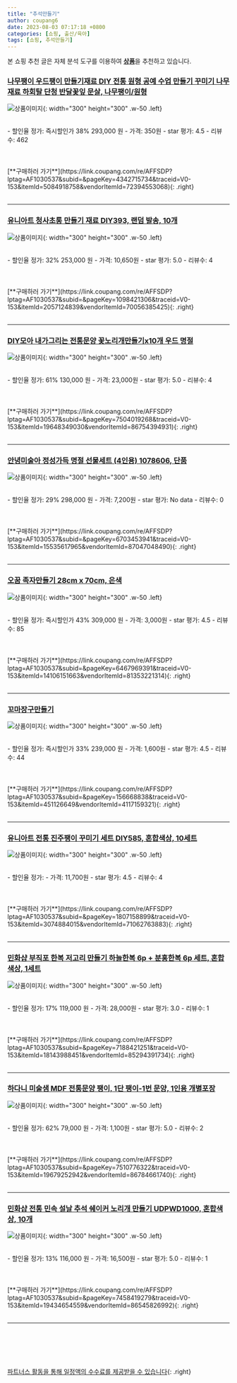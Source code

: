 ```yaml
---
title: "추석만들기"
author: coupang6
date: 2023-08-03 07:17:18 +0800
categories: [쇼핑, 출산/육아]
tags: [쇼핑, 추석만들기]
---
```


본 쇼핑 추천 글은 자체 분석 도구를 이용하여 [**상품**](https://link.coupang.com/a/bao1ui)을 추천하고 있습니다.

### [나무팽이 우드팽이 만들기재료 DIY 전통 원형 공예 수업 만들기 꾸미기 나무재료 하회탈 단청 반달꽃잎 문살, 나무팽이/원형](https://link.coupang.com/re/AFFSDP?lptag=AF1030537&subid=&pageKey=4342715734&traceid=V0-153&itemId=5084918758&vendorItemId=72394553068)

![상품이미지](https://thumbnail9.coupangcdn.com/thumbnails/remote/230x230ex/image/vendor_inventory/b52d/9a2ec54767ad1fe96aed7d163c6b21a422669249ca87098e5ac2b3eacf98.jpg){: width="300" height="300" .w-50 .left}


<br>
- 할인율 정가: 즉시할인가 38%  293,000   원
- 가격: 350원
- star 평가: 4.5
- 리뷰수: 462
<br>
<br>
<br>
<br>
[**구매하러 가기**](https://link.coupang.com/re/AFFSDP?lptag=AF1030537&subid=&pageKey=4342715734&traceid=V0-153&itemId=5084918758&vendorItemId=72394553068){: .right}
<br>
<br>

---

### [유니아트 청사초롱 만들기 재료 DIY393, 랜덤 발송, 10개](https://link.coupang.com/re/AFFSDP?lptag=AF1030537&subid=&pageKey=1098421306&traceid=V0-153&itemId=2057124839&vendorItemId=70056385425)

![상품이미지](https://thumbnail6.coupangcdn.com/thumbnails/remote/230x230ex/image/retail/images/2019/12/16/18/9/e0fe6519-ca84-43ef-9682-640981a24f3a.jpg){: width="300" height="300" .w-50 .left}


<br>
- 할인율 정가: 32%  253,000   원
- 가격: 10,650원
- star 평가: 5.0
- 리뷰수: 4
<br>
<br>
<br>
<br>
[**구매하러 가기**](https://link.coupang.com/re/AFFSDP?lptag=AF1030537&subid=&pageKey=1098421306&traceid=V0-153&itemId=2057124839&vendorItemId=70056385425){: .right}
<br>
<br>

---

### [DIY모아 내가그리는 전통문양 꽃노리개만들기x10개 우드 명절](https://link.coupang.com/re/AFFSDP?lptag=AF1030537&subid=&pageKey=7504019268&traceid=V0-153&itemId=19648349030&vendorItemId=86754394931)

![상품이미지](https://thumbnail10.coupangcdn.com/thumbnails/remote/230x230ex/image/vendor_inventory/5418/0aef15c384a9af7f6926d0ba8b553251301da702d8451cb1eb8e7ad53ff9.jpg){: width="300" height="300" .w-50 .left}


<br>
- 할인율 정가: 61%  130,000   원
- 가격: 23,000원
- star 평가: 5.0
- 리뷰수: 4
<br>
<br>
<br>
<br>
[**구매하러 가기**](https://link.coupang.com/re/AFFSDP?lptag=AF1030537&subid=&pageKey=7504019268&traceid=V0-153&itemId=19648349030&vendorItemId=86754394931){: .right}
<br>
<br>

---

### [안녕미술아 정성가득 명절 선물세트 (4인용) 1078606, 단품](https://link.coupang.com/re/AFFSDP?lptag=AF1030537&subid=&pageKey=6703453941&traceid=V0-153&itemId=15535617965&vendorItemId=87047048490)

![상품이미지](https://thumbnail6.coupangcdn.com/thumbnails/remote/230x230ex/image/vendor_inventory/25b8/e59a4b0fc2381ede22c0a905302e2206a2df0798bed5f9149e319d757ad6.jpg){: width="300" height="300" .w-50 .left}


<br>
- 할인율 정가: 29%  298,000   원
- 가격: 7,200원
- star 평가: No data
- 리뷰수: 0
<br>
<br>
<br>
<br>
[**구매하러 가기**](https://link.coupang.com/re/AFFSDP?lptag=AF1030537&subid=&pageKey=6703453941&traceid=V0-153&itemId=15535617965&vendorItemId=87047048490){: .right}
<br>
<br>

---

### [오꿈 족자만들기 28cm x 70cm, 은색](https://link.coupang.com/re/AFFSDP?lptag=AF1030537&subid=&pageKey=6467969391&traceid=V0-153&itemId=14106151663&vendorItemId=81353221314)

![상품이미지](https://thumbnail6.coupangcdn.com/thumbnails/remote/230x230ex/image/vendor_inventory/3efa/eea435f2dccb7f37937b3ebed74f7cb1a502cf0a01be24e51cf0dac11aab.jpg){: width="300" height="300" .w-50 .left}


<br>
- 할인율 정가: 즉시할인가 43%  309,000   원
- 가격: 3,000원
- star 평가: 4.5
- 리뷰수: 85
<br>
<br>
<br>
<br>
[**구매하러 가기**](https://link.coupang.com/re/AFFSDP?lptag=AF1030537&subid=&pageKey=6467969391&traceid=V0-153&itemId=14106151663&vendorItemId=81353221314){: .right}
<br>
<br>

---

### [꼬마장구만들기](https://link.coupang.com/re/AFFSDP?lptag=AF1030537&subid=&pageKey=156668838&traceid=V0-153&itemId=451126649&vendorItemId=4117159321)

![상품이미지](https://thumbnail10.coupangcdn.com/thumbnails/remote/230x230ex/image/vendor_inventory/f443/cc10b06d2ddfeb88d9e932cc1b8992357e71aeaaa69c99c31391c0d92ea2.JPG){: width="300" height="300" .w-50 .left}


<br>
- 할인율 정가: 즉시할인가 33%  239,000   원
- 가격: 1,600원
- star 평가: 4.5
- 리뷰수: 44
<br>
<br>
<br>
<br>
[**구매하러 가기**](https://link.coupang.com/re/AFFSDP?lptag=AF1030537&subid=&pageKey=156668838&traceid=V0-153&itemId=451126649&vendorItemId=4117159321){: .right}
<br>
<br>

---

### [유니아트 전통 진주팽이 꾸미기 세트 DIY585, 혼합색상, 10세트](https://link.coupang.com/re/AFFSDP?lptag=AF1030537&subid=&pageKey=1807158899&traceid=V0-153&itemId=3074884015&vendorItemId=71062763883)

![상품이미지](https://thumbnail6.coupangcdn.com/thumbnails/remote/230x230ex/image/retail/images/2020/07/07/18/6/65fd3dc3-547d-48a5-bad9-0bff498bd663.jpg){: width="300" height="300" .w-50 .left}


<br>
- 할인율 정가: 
- 가격: 11,700원
- star 평가: 4.5
- 리뷰수: 4
<br>
<br>
<br>
<br>
[**구매하러 가기**](https://link.coupang.com/re/AFFSDP?lptag=AF1030537&subid=&pageKey=1807158899&traceid=V0-153&itemId=3074884015&vendorItemId=71062763883){: .right}
<br>
<br>

---

### [민화샵 부직포 한복 저고리 만들기 하늘한복 6p + 분홍한복 6p 세트, 혼합색상, 1세트](https://link.coupang.com/re/AFFSDP?lptag=AF1030537&subid=&pageKey=7188421251&traceid=V0-153&itemId=18143988451&vendorItemId=85294391734)

![상품이미지](https://thumbnail9.coupangcdn.com/thumbnails/remote/230x230ex/image/retail/images/2023/03/10/15/6/3a7ba041-56be-49bb-a8b6-44bcff57ce03.jpg){: width="300" height="300" .w-50 .left}


<br>
- 할인율 정가: 17%  119,000   원
- 가격: 28,000원
- star 평가: 3.0
- 리뷰수: 1
<br>
<br>
<br>
<br>
[**구매하러 가기**](https://link.coupang.com/re/AFFSDP?lptag=AF1030537&subid=&pageKey=7188421251&traceid=V0-153&itemId=18143988451&vendorItemId=85294391734){: .right}
<br>
<br>

---

### [하다니 미술샘 MDF 전통문양 팽이, 1단 팽이-1번 문양, 1인용 개별포장](https://link.coupang.com/re/AFFSDP?lptag=AF1030537&subid=&pageKey=7510776322&traceid=V0-153&itemId=19679252942&vendorItemId=86784661740)

![상품이미지](https://thumbnail6.coupangcdn.com/thumbnails/remote/230x230ex/image/vendor_inventory/5bef/72243ef65835310eb5452b83350de35cd2659d9678fe9e0359cf706c381d.jpg){: width="300" height="300" .w-50 .left}


<br>
- 할인율 정가: 62%  79,000   원
- 가격: 1,100원
- star 평가: 5.0
- 리뷰수: 2
<br>
<br>
<br>
<br>
[**구매하러 가기**](https://link.coupang.com/re/AFFSDP?lptag=AF1030537&subid=&pageKey=7510776322&traceid=V0-153&itemId=19679252942&vendorItemId=86784661740){: .right}
<br>
<br>

---

### [민화샵 전통 민속 설날 추석 쉐이커 노리개 만들기 UDPWD1000, 혼합색상, 10개](https://link.coupang.com/re/AFFSDP?lptag=AF1030537&subid=&pageKey=7458419279&traceid=V0-153&itemId=19434654559&vendorItemId=86545826992)

![상품이미지](https://thumbnail10.coupangcdn.com/thumbnails/remote/230x230ex/image/retail/images/2023/07/11/15/4/c63cfae2-8b87-472b-8be6-10f61442da46.jpg){: width="300" height="300" .w-50 .left}


<br>
- 할인율 정가: 13%  116,000   원
- 가격: 16,500원
- star 평가: 5.0
- 리뷰수: 1
<br>
<br>
<br>
<br>
[**구매하러 가기**](https://link.coupang.com/re/AFFSDP?lptag=AF1030537&subid=&pageKey=7458419279&traceid=V0-153&itemId=19434654559&vendorItemId=86545826992){: .right}
<br>
<br>

---
<br><br><br><br><br> [파트너스 활동을 통해 일정액의 수수료를 제공받을 수 있습니다](https://link.coupang.com/a/bao1ui){: .right}